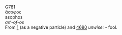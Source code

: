 <body>
  <p>G781<br>  ἄσοφος  <br> asophos  <br><i>as‘-of-os </i><br>From <a href="g0001.htm">1</a> (as a negative particle) and <a href="g4680.htm">4680</a>  <i>unwise:</i> - fool.<br></p>
 </body>